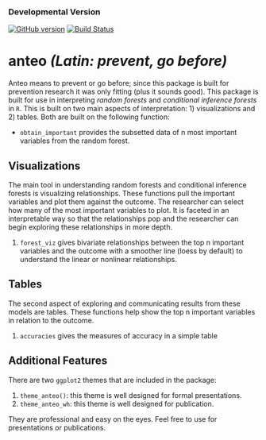 ### Developmental Version

[![GitHub version](https://badge.fury.io/gh/tysonstanley%2Fanteo.svg)](https://badge.fury.io/gh/tysonstanley%2Fanteo)
[![Build Status](https://travis-ci.org/TysonStanley/anteo.svg?branch=master)](https://travis-ci.org/TysonStanley/anteo)

# anteo *(Latin: prevent, go before)*

Anteo means to prevent or go before; since this package is built for prevention research it was only fitting (plus it sounds good). This package is built for use in interpreting *random forests* and *conditional inference forests* in `R`. This is built on two main aspects of interpretation: 1) visualizations and 2) tables. Both are built on the following function:

* `obtain_important` provides the subsetted data of n most important variables from the random forest.

## Visualizations

The main tool in understanding random forests and conditional inference forests is visualizing relationships. These functions pull the important variables and plot them against the outcome. The researcher can select how many of the most important variables to plot. It is faceted in an interpretable way so that the relationships pop and the researcher can begin exploring these relationships in more depth. 

1. `forest_viz` gives bivariate relationships between the top n important variables and the outcome with a smoother line (loess by default) to understand the linear or nonlinear relationships.

## Tables

The second aspect of exploring and communicating results from these models are tables. These functions help show the top n important variables in relation to the outcome.

1. `accuracies` gives the measures of accuracy in a simple table

## Additional Features

There are two `ggplot2` themes that are included in the package:

1. `theme_anteo()`: this theme is well designed for formal presentations. 
2. `theme_anteo_wh`: this theme is well designed for publication. 

They are professional and easy on the eyes. Feel free to use for presentations or publications.

